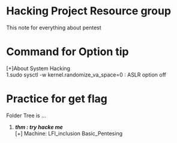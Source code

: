 # Hacking Project Resource group

This note for everything about pentest

# Command for Option tip

[+]About System Hacking  
1.sudo sysctl -w kernel.randomize_va_space=0  : ASLR option off <br>


# Practice for get flag
Folder Tree is ... <br>
1. ***thm :  try hacke me*** <br>
[+] Machine:
LFI_inclusion
Basic_Pentesing
